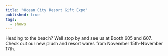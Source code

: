 ```yaml
---
title: "Ocean City Resort Gift Expo"
published: true
tags:
  - shows
---
```


Heading to the beach? Well stop by and see us at Booth 605 and 607. Check out our new plush and resort wares from November 15th-November 17th. 
